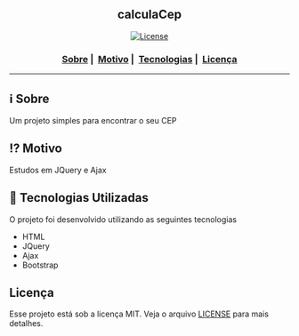 <h2 align="center">calculaCep</h2>

<p align="center">
  <a href="LICENSE">
    <img alt="License" src="https://img.shields.io/badge/license-MIT-%23F8952D">
  </a>
</p>

<h3 align="center">
  <a href="#information_source-sobre">Sobre</a>&nbsp;|&nbsp;
  <a href="#interrobang-motivo">Motivo</a>&nbsp;|&nbsp;
  <a href="#rocket-tecnologias-utilizadas">Tecnologias</a>&nbsp;|&nbsp;
  <a href="#licença">Licença</a>
</h3>

___


## :information_source: Sobre

Um projeto simples para encontrar o seu CEP

## :interrobang: Motivo

Estudos em JQuery e Ajax

## :rocket: Tecnologias Utilizadas 

O projeto foi desenvolvido utilizando as seguintes tecnologias

- HTML
- JQuery
- Ajax
- Bootstrap

## Licença 

Esse projeto está sob a licença MIT. Veja o arquivo [LICENSE](LICENSE) para mais detalhes.